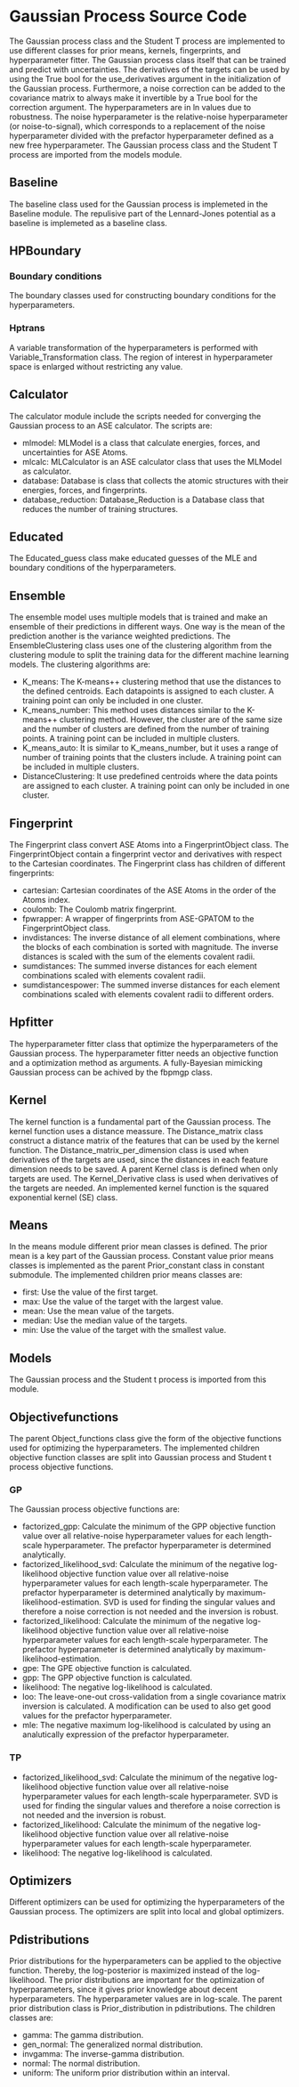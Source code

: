 # Gaussian Process Source Code
The Gaussian process class and the Student T process are implemented to use different classes for prior means, kernels, fingerprints, and hyperparameter fitter. The Gaussian process class itself that can be trained and predict with uncertainties. The derivatives of the targets can be used by using the True bool for the use_derivatives argument in the initialization of the Gaussian process. Furthermore, a noise correction can be added to the covariance matrix to always make it invertible by a True bool for the correction argument. The hyperparameters are in ln values due to robustness. The noise hyperparameter is the relative-noise hyperparameter (or noise-to-signal), which corresponds to a replacement of the noise hyperparameter divided with the prefactor hyperparameter defined as a new free hyperparameter.
The Gaussian process class and the Student T process are imported from the models module.  


## Baseline 
The baseline class used for the Gaussian process is implemeted in the Baseline module. 
The repulisive part of the Lennard-Jones potential as a baseline is implemeted as a baseline class. 

## HPBoundary
### Boundary conditions
The boundary classes used for constructing boundary conditions for the hyperparameters. 
### Hptrans
A variable transformation of the hyperparameters is performed with Variable_Transformation class. The region of interest in hyperparameter space is enlarged without restricting any value.

## Calculator 
The calculator module include the scripts needed for converging the Gaussian process to an ASE calculator. 
The scripts are:
- mlmodel: MLModel is a class that calculate energies, forces, and uncertainties for ASE Atoms.
- mlcalc: MLCalculator is an ASE calculator class that uses the MLModel as calculator.
- database: Database is class that collects the atomic structures with their energies, forces, and fingerprints.
- database_reduction: Database_Reduction is a Database class that reduces the number of training structures.

## Educated
The Educated_guess class make educated guesses of the MLE and boundary conditions of the hyperparameters.

## Ensemble
The ensemble model uses multiple models that is trained and make an ensemble of their predictions in different ways. One way is the mean of the prediction another is the variance weighted predictions. The EnsembleClustering class uses one of the clustering algorithm from the clustering module to split the training data for the different machine learning models.
The clustering algorithms are:
- K_means: The K-means++ clustering method that use the distances to the defined centroids. Each datapoints is assigned to each cluster. A training point can only be included in one cluster. 
- K_means_number: This method uses distances similar to the K-means++ clustering method. However, the cluster are of the same size and the number of clusters are defined from the number of training points. A training point can be included in multiple clusters. 
- K_means_auto: It is similar to K_means_number, but it uses a range of number of training points that the clusters include. A training point can be included in multiple clusters. 
- DistanceClustering: It use predefined centroids where the data points are assigned to each cluster. A training point can only be included in one cluster. 

## Fingerprint
The Fingerprint class convert ASE Atoms into a FingerprintObject class. The FingerprintObject contain a fingerprint vector and derivatives with respect to the Cartesian coordinates. The Fingerprint class has children of different fingerprints:
- cartesian: Cartesian coordinates of the ASE Atoms in the order of the Atoms index.
- coulomb: The Coulomb matrix fingerprint.
- fpwrapper: A wrapper of fingerprints from ASE-GPATOM to the FingerprintObject class.
- invdistances: The inverse distance of all element combinations, where the blocks of each combination is sorted with magnitude. The inverse distances is scaled with the sum of the elements covalent radii.  
- sumdistances: The summed inverse distances for each element combinations scaled with elements covalent radii. 
- sumdistancespower: The summed inverse distances for each element combinations scaled with elements covalent radii to different orders.

## Hpfitter
The hyperparameter fitter class that optimize the hyperparameters of the Gaussian process. The hyperparameter fitter needs an objective function and a optimization method as arguments. 
A fully-Bayesian mimicking Gaussian process can be achived by the fbpmgp class.  

## Kernel 
The kernel function is a fundamental part of the Gaussian process. The kernel function uses a distance meassure.
The Distance_matrix class construct a distance matrix of the features that can be used by the kernel function. The Distance_matrix_per_dimension class is used when derivatives of the targets are used, since the distances in each feature dimension needs to be saved.
A parent Kernel class is defined when only targets are used. The Kernel_Derivative class is used when derivatives of the targets are needed. 
An implemented kernel function is the squared exponential kernel (SE) class. 

## Means
In the means module different prior mean classes is defined. The prior mean is a key part of the Gaussian process. Constant value prior means classes is implemented as the parent Prior_constant class in constant submodule. The implemented children prior means classes are:
- first: Use the value of the first target.
- max: Use the value of the target with the largest value.
- mean: Use the mean value of the targets.
- median: Use the median value of the targets.
- min: Use the value of the target with the smallest value.  

## Models
The Gaussian process and the Student t process is imported from this module. 

## Objectivefunctions
The parent Object_functions class give the form of the objective functions used for optimizing the hyperparameters. The implemented children objective function classes are split into Gaussian process and Student t process objective functions. 
### GP
The Gaussian process objective functions are:
- factorized_gpp: Calculate the minimum of the GPP objective function value over all relative-noise hyperparameter values for each length-scale hyperparameter. The prefactor hyperparameter is determined analytically. 
- factorized_likelihood_svd: Calculate the minimum of the negative log-likelihood objective function value over all relative-noise hyperparameter values for each length-scale hyperparameter. The prefactor hyperparameter is determined analytically by maximum-likelihood-estimation. SVD is used for finding the singular values and therefore a noise correction is not needed and the inversion is robust. 
- factorized_likelihood: Calculate the minimum of the negative log-likelihood objective function value over all relative-noise hyperparameter values for each length-scale hyperparameter. The prefactor hyperparameter is determined analytically by maximum-likelihood-estimation. 
- gpe: The GPE objective function is calculated.
- gpp: The GPP objective function is calculated. 
- likelihood: The negative log-likelihood is calculated.
- loo: The leave-one-out cross-validation from a single covariance matrix inversion is calculated. A modification can be used to also get good values for the prefactor hyperparameter. 
- mle: The negative maximum log-likelihood is calculated by using an analutically expression of the prefactor hyperparameter.
### TP
- factorized_likelihood_svd: Calculate the minimum of the negative log-likelihood objective function value over all relative-noise hyperparameter values for each length-scale hyperparameter. SVD is used for finding the singular values and therefore a noise correction is not needed and the inversion is robust. 
- factorized_likelihood: Calculate the minimum of the negative log-likelihood objective function value over all relative-noise hyperparameter values for each length-scale hyperparameter. 
- likelihood: The negative log-likelihood is calculated.

## Optimizers
Different optimizers can be used for optimizing the hyperparameters of the Gaussian process. The optimizers are split into local and global optimizers.

## Pdistributions
Prior distributions for the hyperparameters can be applied to the objective function. Thereby, the log-posterior is maximized instead of the log-likelihood. The prior distributions are important for the optimization of hyperparameters, since it gives prior knowledge about decent hyperparameters. The hyperparameter values are in log-scale.
The parent prior distribution class is Prior_distribution in pdistributions. The children classes are:
- gamma: The gamma distribution.
- gen_normal: The generalized normal distribution.
- invgamma: The inverse-gamma distribution.
- normal: The normal distribution.
- uniform: The uniform prior distribution within an interval.



